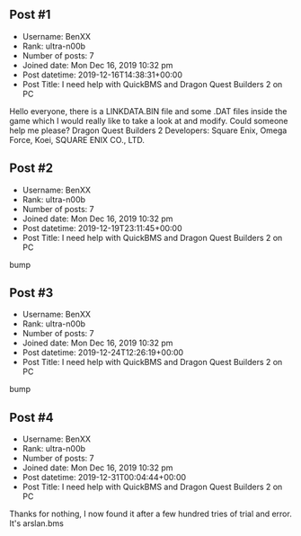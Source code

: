 ## Post #1
- Username: BenXX
- Rank: ultra-n00b
- Number of posts: 7
- Joined date: Mon Dec 16, 2019 10:32 pm
- Post datetime: 2019-12-16T14:38:31+00:00
- Post Title: I need help with QuickBMS and Dragon Quest Builders 2 on PC

Hello everyone, 
there is a LINKDATA.BIN file and some .DAT files inside the game which I would really like to take a look at and modify. Could someone help me please?
Dragon Quest Builders 2 Developers:
Square Enix, Omega Force, Koei, SQUARE ENIX CO., LTD.
## Post #2
- Username: BenXX
- Rank: ultra-n00b
- Number of posts: 7
- Joined date: Mon Dec 16, 2019 10:32 pm
- Post datetime: 2019-12-19T23:11:45+00:00
- Post Title: I need help with QuickBMS and Dragon Quest Builders 2 on PC

bump
## Post #3
- Username: BenXX
- Rank: ultra-n00b
- Number of posts: 7
- Joined date: Mon Dec 16, 2019 10:32 pm
- Post datetime: 2019-12-24T12:26:19+00:00
- Post Title: I need help with QuickBMS and Dragon Quest Builders 2 on PC

bump
## Post #4
- Username: BenXX
- Rank: ultra-n00b
- Number of posts: 7
- Joined date: Mon Dec 16, 2019 10:32 pm
- Post datetime: 2019-12-31T00:04:44+00:00
- Post Title: I need help with QuickBMS and Dragon Quest Builders 2 on PC

Thanks for nothing, I now found it after a few hundred tries of trial and error. It's arslan.bms
